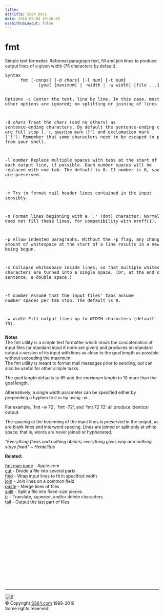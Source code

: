 ```yaml
---
title:
altTitle: SS64 Docs
date: 2016-09-04 19:26:55
useGithubLayout: false
---
```

<!-- #BeginLibraryItem "/Library/head_osx.lbi" --><!-- #EndLibraryItem --><h1>fmt</h1> 
<p>Simple text formatter. Reformat paragraph text, fill and join lines to produce output 
lines of a given width (75 characters by default).</p>
<pre>Syntax
      fmt [-cmnps] [-d <i>chars</i>] [-l <i>num</i>] [-t <i>num</i>]
             [<i>goal </i>[<i>maximum</i>] | -width | -w <i>width</i>] [file ...]

Options
   -c        Center the text, line by line.  In this case, most of the other
             options are ignored; no splitting or joining of lines is done.

   -d <i>chars</i>  Treat the <i>chars</i> (and no others) as sentence-ending characters.
             By default the sentence-ending characters are full stop (`.'),
             question mark (`?') and exclamation mark (`!').  Remember that
             some characters need to be escaped to protect them from your
             shell.

   -l <i>number</i>
             Replace multiple spaces with tabs at the start of each output
             line, if possible. Each <i>number</i> spaces will be replaced with one
             tab.  The default is 8. If <i>number</i> is 0, spaces are preserved.

   -m        Try to format mail header lines contained in the input sensibly.

   -n        Format lines beginning with a `.' (dot) character. Normally, fmt
             does not fill these lines, for compatibility with nroff(1).

   -p        Allow indented paragraphs. Without the -p flag, any change in
             the amount of whitespace at the start of a line results in a new
             paragraph being begun.

   -s        Collapse whitespace inside lines, so that multiple whitespace
             characters are turned into a single space. (Or, at the end of a
             sentence, a double space.)

   -t <i>number</i>
             Assume that the input files' tabs assume <i>number</i> spaces per tab
             stop.  The default is 8.

   -w <i>width</i>  Fill output lines up to WIDTH characters (default 75).</pre>
<p><b>Notes<br></b>The fmt utility is a simple text formatter which reads the concatenation of input files (or standard input if none are given) and produces on standard output a version of its input with lines as close to the goal length as possible without exceeding the maximum. <br>
The fmt utility is meant to format mail messages prior to sending, but can also be useful for other simple tasks.</p>
<p>The <i>goal length</i> defaults to 65 and the <i>maximum length</i> to 10 more than the goal length. </p>
<p>Alternatively, a single width parameter can be specified either by prepending a hyphen to it or by using -w. </p>
<p>For example, `fmt -w 72', `fmt -72', and `fmt 72 72' all produce identical output. </p>
<p>The spacing at the beginning of the input lines is preserved in the output, as are blank lines and interword spacing. Lines are joined or split only at white space; that is, words are never joined or hyphenated.</p>
<p class="quote"><i>"Everything flows and nothing abides; everything gives way and nothing stays fixed" ~ Heraclitus</i></p>
<p><b>Related:</b></p>
<p><a href="https://developer.apple.com/legacy/library/documentation/Darwin/Reference/ManPages/man1/fmt.1.html">fmt man page</a> - Apple.com<br>
<a href="cut.html">cut</a> - Divide a file into several parts<br>
<a href="fold.html">fold</a> - Wrap input lines to fit in specified width<br>
<a href="join.html">join</a> - Join lines on a common field <br>
<a href="paste.html">paste</a> - Merge lines of files<br>
<a href="split.html">split</a> - Split a file into fixed-size pieces<br>
<a href="tr.html">tr</a> - Translate, squeeze, and/or delete characters <br>
<a href="tail.html">tail</a> - Output the last part of files</p><!-- #BeginLibraryItem "/Library/foot_osx.lbi" --><p><script async="" src="//pagead2.googlesyndication.com/pagead/js/adsbygoogle.js"></script>
<!-- OSX300 -->
<ins class="adsbygoogle" style="display:inline-block;width:300px;height:250px" data-ad-client="ca-pub-6140977852749469" data-ad-slot="1823340303"></ins>
<script>
(adsbygoogle = window.adsbygoogle || []).push({});
</script></p>
<hr>
<div id="bl" class="footer"><a href="#"><img src="../images/top.png" width="30" height="22" alt="Back to the Top"></a></div>
<div id="br" class="footer, tagline">© Copyright <a href="http://ss64.com/">SS64.com</a> 1999-2016<br>
Some rights reserved</div><!-- #EndLibraryItem -->

